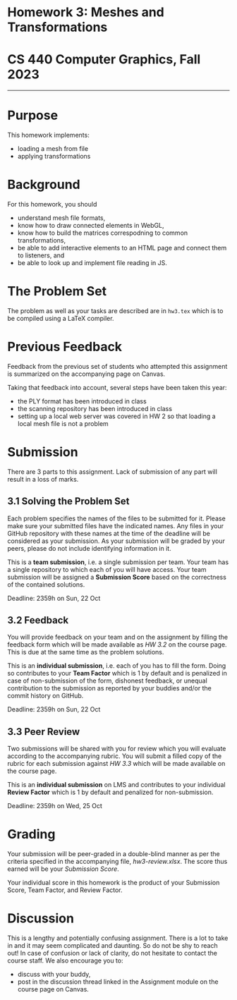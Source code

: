 # Homework 3: Meshes and Transformations
# CS 440 Computer Graphics, Fall 2023
-----

# Purpose

This homework implements:
- loading a mesh from file
- applying transformations

# Background

For this homework, you should

- understand mesh file formats,
- know how to draw connected elements in WebGL,
- know how to build the matrices correspodning to common transformations,
- be able to add interactive elements to an HTML page and connect them to listeners, and
- be able to look up and implement file reading in JS.

# The Problem Set

The problem as well as your tasks are described are in `hw3.tex` which is to be compiled using a LaTeX compiler.

# Previous Feedback

Feedback from the previous set of students who attempted this assignment is summarized on the accompanying page on Canvas.

Taking that feedback into account, several steps have been taken this year:
- the PLY format has been introduced in class
- the scanning repository has been introduced in class
- setting up a local web server was covered in HW 2 so that loading a local mesh file is not a problem

# Submission

There are 3 parts to this assignment. Lack of submission of any part will result in a loss of marks.

## 3.1 Solving the Problem Set

Each problem specifies the names of the files to be submitted for it. Please make sure your submitted files have the indicated names. Any files in your GitHub repository with these names at the time of the deadline will be considered as your submission. As your submission will be graded by your peers, please do not include identifying information in it.

This is a __team submission__, i.e. a single submission per team. Your team has a single repository to which each of you will have access. Your team submission will be assigned a __Submission Score__ based on the correctness of the contained solutions.

Deadline: 2359h on Sun, 22 Oct

## 3.2 Feedback

You will provide feedback on your team and on the assignment by filling the feedback form which will be made available as _HW 3.2_ on the course page. This is due at the same time as the problem solutions.

This is an __individual submission__, i.e. each of you has to fill the form. Doing so contributes to your __Team Factor__ which is 1 by default and is penalized in case of non-submission of the form, dishonest feedback, or unequal contribution to the submission as reported by your buddies and/or the commit history on GitHub.

Deadline: 2359h on Sun, 22 Oct

## 3.3 Peer Review

Two submissions will be shared with you for review which you will evaluate according to the accompanying rubric. You will submit a filled copy of the rubric for each submission against _HW 3.3_ which will be made available on the course page.

This is an __individual submission__ on LMS and contributes to your individual __Review Factor__ which is 1 by default and penalized for non-submission.

Deadline: 2359h on Wed, 25 Oct

# Grading

Your submission will be peer-graded in a double-blind manner as per the criteria specified in the accompanying file, _hw3-review.xlsx_. The score thus earned will be your _Submission Score_.

Your individual score in this homework is the product of your Submission Score, Team Factor, and Review Factor.

# Discussion

This is a lengthy and potentially confusing assignment. There is a lot to take in and it may seem complicated and daunting. So do not be shy to reach out! In case of confusion or lack of clarity, do not hesitate to contact the course staff. We also encourage you to:

- discuss with your buddy,
- post in the discussion thread linked in the Assignment module on the course page on Canvas.

